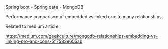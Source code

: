 Spring boot - Spring data - MongoDB

Performance comparison of embedded vs linked one to many relationships.

Related to medium article: 

https://medium.com/geekculture/mongodb-relationships-embedding-vs-linking-pro-and-cons-5f7583e655ab
